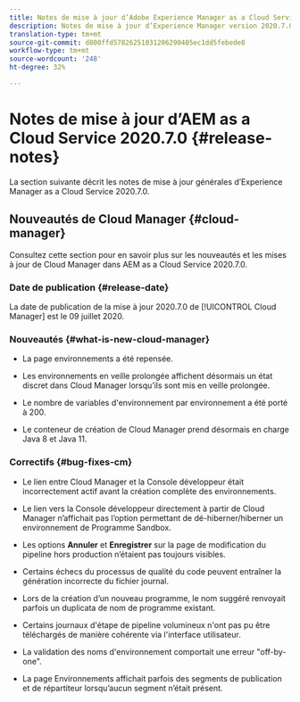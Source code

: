 ```yaml
---
title: Notes de mise à jour d’Adobe Experience Manager as a Cloud Service version 2020.7.0
description: Notes de mise à jour d’Experience Manager version 2020.7.0
translation-type: tm+mt
source-git-commit: d800ffd57826251031206290405ec1dd5febede8
workflow-type: tm+mt
source-wordcount: '248'
ht-degree: 32%

---
```



# Notes de mise à jour d’AEM as a Cloud Service 2020.7.0 {#release-notes}

La section suivante décrit les notes de mise à jour générales d’Experience Manager as a Cloud Service 2020.7.0.

## Nouveautés de Cloud Manager {#cloud-manager}

Consultez cette section pour en savoir plus sur les nouveautés et les mises à jour de Cloud Manager dans AEM as a Cloud Service 2020.7.0.

### Date de publication {#release-date}

La date de publication de la mise à jour 2020.7.0 de [!UICONTROL Cloud Manager] est le 09 juillet 2020.

### Nouveautés {#what-is-new-cloud-manager}

* La page environnements a été repensée.

* Les environnements en veille prolongée affichent désormais un état discret dans Cloud Manager lorsqu’ils sont mis en veille prolongée.

* Le nombre de variables d&#39;environnement par environnement a été porté à 200.

* Le conteneur de création de Cloud Manager prend désormais en charge Java 8 et Java 11.

### Correctifs {#bug-fixes-cm}

* Le lien entre Cloud Manager et la Console développeur était incorrectement actif avant la création complète des environnements.

* Le lien vers la Console développeur directement à partir de Cloud Manager n’affichait pas l’option permettant de dé-hiberner/hiberner un environnement de Programme Sandbox.

* Les options **Annuler** et **Enregistrer** sur la page de modification du pipeline hors production n’étaient pas toujours visibles.

* Certains échecs du processus de qualité du code peuvent entraîner la génération incorrecte du fichier journal.

* Lors de la création d’un nouveau programme, le nom suggéré renvoyait parfois un duplicata de nom de programme existant.

* Certains journaux d&#39;étape de pipeline volumineux n&#39;ont pas pu être téléchargés de manière cohérente via l&#39;interface utilisateur.

* La validation des noms d&#39;environnement comportait une erreur &quot;off-by-one&quot;.

* La page Environnements affichait parfois des segments de publication et de répartiteur lorsqu’aucun segment n’était présent.